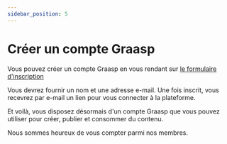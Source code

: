 ```yaml
---
sidebar_position: 5
---
```


# Créer un compte Graasp

Vous pouvez créer un compte Graasp en vous rendant sur [le formulaire d'inscription](https://auth.graasp.org/register?lang=fr)

Vous devrez fournir un nom et une adresse e-mail. Une fois inscrit, vous recevrez par e-mail un lien pour vous connecter à la plateforme.

Et voilà, vous disposez désormais d'un compte Graasp que vous pouvez utiliser pour créer, publier et consommer du contenu.

Nous sommes heureux de vous compter parmi nos membres.
